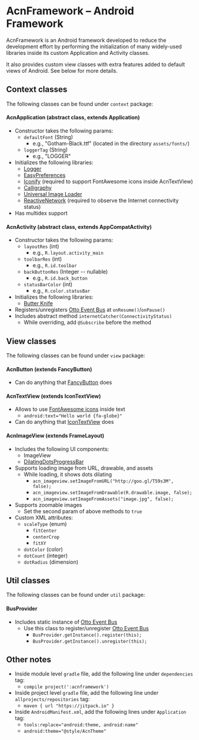 # AcnFramework – Android Framework
AcnFramework is an Android framework developed to reduce the development effort by performing the initialization of many widely-used libraries inside its custom Application and Activity classes.

It also provides custom view classes with extra features added to default views of Android. See below for more details.



## Context classes
The following classes can be found under `context` package:

#### AcnApplication (abstract class, extends Application)
- Constructor takes the following params:
    - `defaultFont` (String) 
        - e.g., "Gotham-Black.ttf" (located in the directory `assets/fonts/`)
    - `loggerTag` (String)
        - e.g., "LOGGER"
- Initializes the following libraries:
    - [Logger](https://github.com/orhanobut/logger)
    - [EasyPreferences](https://github.com/Pixplicity/EasyPreferences)
    - [Iconify](https://github.com/JoanZapata/android-iconify) (required to support FontAwesome icons inside AcnTextView)
    - [Calligraphy](https://github.com/chrisjenx/Calligraphy)
    - [Universal Image Loader](https://github.com/nostra13/Android-Universal-Image-Loader)
    - [ReactiveNetwork](https://github.com/pwittchen/ReactiveNetwork) (required to observe the Internet connectivity status) 
- Has multidex support

#### AcnActivity (abstract class, extends AppCompatActivity)
- Constructor takes the following params:
    - `layoutRes` (int) 
        - e.g., `R.layout.activity_main`
    - `toolbarRes` (int)
        - e.g., `R.id.toolbar`
    - `backButtonRes` (Integer -- nullable)
        - e.g., `R.id.back_button`
    - `statusBarColor` (int)
        - e.g., `R.color.statusBar`
- Initializes the following libraries:
    - [Butter Knife](http://jakewharton.github.io/butterknife/)
- Registers/unregisters [Otto Event Bus](http://square.github.io/otto/) at `onResume()`/`onPause()`
- Includes abstract method `internetCatcher(ConnectivityStatus)`
    - While overriding, add `@Subscribe` before the method



## View classes
The following classes can be found under `view` package:

#### AcnButton (extends FancyButton)
- Can do anything that [FancyButton](https://github.com/medyo/Fancybuttons) does

#### AcnTextView (extends IconTextView)
- Allows to use [FontAwesome icons](http://fortawesome.github.io/Font-Awesome/icons/) inside text
    - `android:text="Hello world {fa-globe}"`
- Can do anything that [IconTextView](https://github.com/JoanZapata/android-iconify) does

#### AcnImageView (extends FrameLayout)
- Includes the following UI components:
    - ImageView
    - [DilatingDotsProgressBar](https://github.com/JustZak/DilatingDotsProgressBar)
- Supports loading image from URL, drawable, and assets
    - While loading, it shows dots dilating
        - `acn_imageview.setImageFromURL("http://goo.gl/T59s3M", false);`
        - `acn_imageview.setImageFromDrawable(R.drawable.image, false);`
        - `acn_imageview.setImageFromAssets("image.jpg", false);`
- Supports zoomable images
    - Set the second param of above methods to `true`
- Custom XML attributes:
    - `scaleType` (enum)
        - `fitCenter`
        - `centerCrop`
        - `fitXY`
    - `dotColor` (color)
    - `dotCount` (integer)
    - `dotRadius` (dimension)



## Util classes
The following classes can be found under `util` package:

#### BusProvider
- Includes static instance of [Otto Event Bus](http://square.github.io/otto/)
    - Use this class to register/unregister [Otto Event Bus](http://square.github.io/otto/)
        - `BusProvider.getInstance().register(this);`
        - `BusProvider.getInstance().unregister(this);`



## Other notes
- Inside module level `gradle` file, add the following line under `dependencies` tag:
    - `compile project(':acnframework')`
- Inside project level `gradle` file, add the following line under `allprojects/repositories` tag:
    - `maven { url "https://jitpack.io" }`
- Inside `AndroidManifest.xml`, add the following lines under `Application` tag:
    - `tools:replace="android:theme, android:name"`
    - `android:theme="@style/AcnTheme"`

